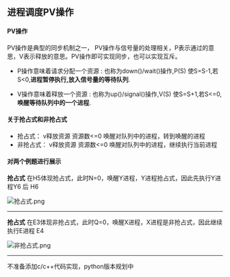 ## 进程调度PV操作



#### PV操作

PV操作是典型的同步机制之一， PV操作与信号量的处理相关，P表示通过的意思，V表示释放的意思。PV操作即可实现同步，也可以实现互斥。

* P操作意味着请求分配一个资源 : 也称为down()/wait()操作,P(S) 使S=S-1,若S<0,**进程暂停执行,放入信号量的等待队列**.

* V操作意味着释放一个资源 : 也称为up()/signal()操作,V(S) 使S=S+1,若S<=0,**唤醒等待队列中的一个进程**.

#### 关于抢占式和非抢占式

* 抢占式：  v释放资源 资源数<=0  唤醒对队列中的进程，转到唤醒的进程
* 非抢占式： v释放资源 资源数<=0   唤醒对队列中的进程，继续执行当前进程





#### 对两个例题进行展示

**抢占式**
在H5体现抢占式，此时N=0，唤醒Y进程，Y进程抢占式，因此先执行Y进程Y6 后 H6

![抢占式.png](https://i.loli.net/2020/05/13/UzbDwkaJ9dpMo3m.png)

<hr>

**抢占式**
在E3体现非抢占式，此时Q=0，唤醒X进程，X进程是非抢占式，因此继续执行E进程 E4

![非抢占式.png](https://i.loli.net/2020/05/13/prNMa8mDC5IWoi9.png)



<hr>

不准备添加c/c++代码实现，python版本规划中